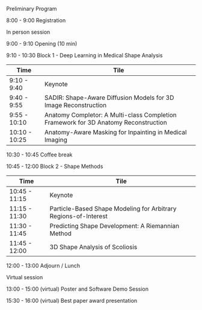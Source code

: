 Preliminary Program				

8:00 - 9:00 Registration

In person session

9:00 - 9:10 Opening (10 min)

9:10 - 10:30 Block 1 - Deep Learning in Medical Shape Analysis

| Time    | Tile |
|  -------- | -------  |
| 9:10 - 9:40  | Keynote    |
| 9:40 - 9:55 | SADIR: Shape-Aware Diffusion Models for 3D Image Reconstruction    |
| 9:55 - 10:10    | Anatomy Completor: A Multi-class Completion Framework for 3D Anatomy Reconstruction    |
| 10:10 - 10:25    | Anatomy-Aware Masking for Inpainting in Medical Imaging    |

10:30 - 10:45 Coffee break

10:45 - 12:00 Block 2 - Shape Methods 

| Time    | Tile |
|  -------- | -------  |
| 10:45 - 11:15  | Keynote    |
| 11:15 - 11:30 | Particle-Based Shape Modeling for Arbitrary Regions-of-Interest    |
| 11:30 - 11:45    |Predicting Shape Development: A Riemannian Method   |
| 11:45 - 12:00    | 3D Shape Analysis of Scoliosis   |


12:00 - 13:00 Adjourn / Lunch

Virtual session

13:00 - 15:00 (virtual) Poster and Software Demo Session

15:30 - 16:00 (virtual) Best paper award presentation

